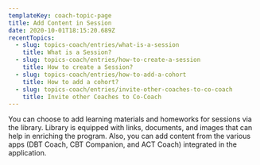 ```yaml
---
templateKey: coach-topic-page
title: Add Content in Session
date: 2020-10-01T18:15:20.689Z
recentTopics:
  - slug: topics-coach/entries/what-is-a-session
    title: What is a Session?
  - slug: topics-coach/entries/how-to-create-a-session
    title: How to create a Session?
  - slug: topics-coach/entries/how-to-add-a-cohort
    title: How to add a cohort?
  - slug: topics-coach/entries/invite-other-coaches-to-co-coach
    title: Invite other Coaches to Co-Coach
---
```

You can choose to add learning materials and homeworks for sessions via the library. Library is equipped with links, documents, and images that can help in enriching the program. Also, you can add content from the various apps (DBT Coach, CBT Companion, and ACT Coach) integrated in the application.
